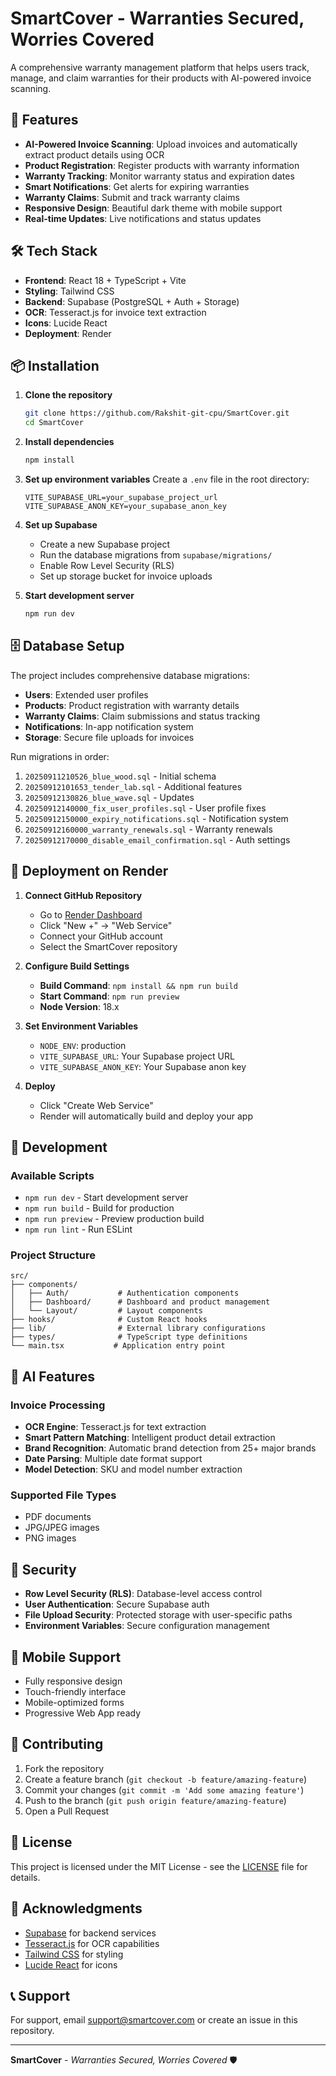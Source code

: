 # SmartCover - Warranties Secured, Worries Covered

A comprehensive warranty management platform that helps users track, manage, and claim warranties for their products with AI-powered invoice scanning.

## 🚀 Features

- **AI-Powered Invoice Scanning**: Upload invoices and automatically extract product details using OCR
- **Product Registration**: Register products with warranty information
- **Warranty Tracking**: Monitor warranty status and expiration dates
- **Smart Notifications**: Get alerts for expiring warranties
- **Warranty Claims**: Submit and track warranty claims
- **Responsive Design**: Beautiful dark theme with mobile support
- **Real-time Updates**: Live notifications and status updates

## 🛠️ Tech Stack

- **Frontend**: React 18 + TypeScript + Vite
- **Styling**: Tailwind CSS
- **Backend**: Supabase (PostgreSQL + Auth + Storage)
- **OCR**: Tesseract.js for invoice text extraction
- **Icons**: Lucide React
- **Deployment**: Render

## 📦 Installation

1. **Clone the repository**
   ```bash
   git clone https://github.com/Rakshit-git-cpu/SmartCover.git
   cd SmartCover
   ```

2. **Install dependencies**
   ```bash
   npm install
   ```

3. **Set up environment variables**
   Create a `.env` file in the root directory:
   ```env
   VITE_SUPABASE_URL=your_supabase_project_url
   VITE_SUPABASE_ANON_KEY=your_supabase_anon_key
   ```

4. **Set up Supabase**
   - Create a new Supabase project
   - Run the database migrations from `supabase/migrations/`
   - Enable Row Level Security (RLS)
   - Set up storage bucket for invoice uploads

5. **Start development server**
   ```bash
   npm run dev
   ```

## 🗄️ Database Setup

The project includes comprehensive database migrations:

- **Users**: Extended user profiles
- **Products**: Product registration with warranty details
- **Warranty Claims**: Claim submissions and status tracking
- **Notifications**: In-app notification system
- **Storage**: Secure file uploads for invoices

Run migrations in order:
1. `20250911210526_blue_wood.sql` - Initial schema
2. `20250912101653_tender_lab.sql` - Additional features
3. `20250912130826_blue_wave.sql` - Updates
4. `20250912140000_fix_user_profiles.sql` - User profile fixes
5. `20250912150000_expiry_notifications.sql` - Notification system
6. `20250912160000_warranty_renewals.sql` - Warranty renewals
7. `20250912170000_disable_email_confirmation.sql` - Auth settings

## 🚀 Deployment on Render

1. **Connect GitHub Repository**
   - Go to [Render Dashboard](https://dashboard.render.com)
   - Click "New +" → "Web Service"
   - Connect your GitHub account
   - Select the SmartCover repository

2. **Configure Build Settings**
   - **Build Command**: `npm install && npm run build`
   - **Start Command**: `npm run preview`
   - **Node Version**: 18.x

3. **Set Environment Variables**
   - `NODE_ENV`: production
   - `VITE_SUPABASE_URL`: Your Supabase project URL
   - `VITE_SUPABASE_ANON_KEY`: Your Supabase anon key

4. **Deploy**
   - Click "Create Web Service"
   - Render will automatically build and deploy your app

## 🔧 Development

### Available Scripts

- `npm run dev` - Start development server
- `npm run build` - Build for production
- `npm run preview` - Preview production build
- `npm run lint` - Run ESLint

### Project Structure

```
src/
├── components/
│   ├── Auth/           # Authentication components
│   ├── Dashboard/      # Dashboard and product management
│   └── Layout/         # Layout components
├── hooks/              # Custom React hooks
├── lib/                # External library configurations
├── types/              # TypeScript type definitions
└── main.tsx           # Application entry point
```

## 🤖 AI Features

### Invoice Processing
- **OCR Engine**: Tesseract.js for text extraction
- **Smart Pattern Matching**: Intelligent product detail extraction
- **Brand Recognition**: Automatic brand detection from 25+ major brands
- **Date Parsing**: Multiple date format support
- **Model Detection**: SKU and model number extraction

### Supported File Types
- PDF documents
- JPG/JPEG images
- PNG images

## 🔐 Security

- **Row Level Security (RLS)**: Database-level access control
- **User Authentication**: Secure Supabase auth
- **File Upload Security**: Protected storage with user-specific paths
- **Environment Variables**: Secure configuration management

## 📱 Mobile Support

- Fully responsive design
- Touch-friendly interface
- Mobile-optimized forms
- Progressive Web App ready

## 🤝 Contributing

1. Fork the repository
2. Create a feature branch (`git checkout -b feature/amazing-feature`)
3. Commit your changes (`git commit -m 'Add some amazing feature'`)
4. Push to the branch (`git push origin feature/amazing-feature`)
5. Open a Pull Request

## 📄 License

This project is licensed under the MIT License - see the [LICENSE](LICENSE) file for details.

## 🙏 Acknowledgments

- [Supabase](https://supabase.com) for backend services
- [Tesseract.js](https://tesseract.projectnaptha.com/) for OCR capabilities
- [Tailwind CSS](https://tailwindcss.com/) for styling
- [Lucide React](https://lucide.dev/) for icons

## 📞 Support

For support, email support@smartcover.com or create an issue in this repository.

---

**SmartCover** - *Warranties Secured, Worries Covered* 🛡️
